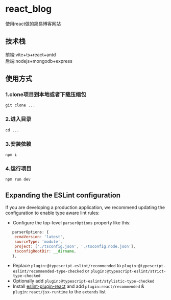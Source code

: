 # react_blog
使用react做的简易博客网站
## 技术栈
前端:vite+ts+react+antd\
后端:nodejs+mongodb+express


## 使用方式
### 1.clone项目到本地或者下载压缩包
```
git clone ...
```
### 2.进入目录
```
cd ...
```
### 3.安装依赖
```
npm i
```
### 4.运行项目
```
npm run dev
```

## Expanding the ESLint configuration

If you are developing a production application, we recommend updating the configuration to enable type aware lint rules:

- Configure the top-level `parserOptions` property like this:

```js
   parserOptions: {
    ecmaVersion: 'latest',
    sourceType: 'module',
    project: ['./tsconfig.json', './tsconfig.node.json'],
    tsconfigRootDir: __dirname,
   },
```

- Replace `plugin:@typescript-eslint/recommended` to `plugin:@typescript-eslint/recommended-type-checked` or `plugin:@typescript-eslint/strict-type-checked`
- Optionally add `plugin:@typescript-eslint/stylistic-type-checked`
- Install [eslint-plugin-react](https://github.com/jsx-eslint/eslint-plugin-react) and add `plugin:react/recommended` & `plugin:react/jsx-runtime` to the `extends` list
